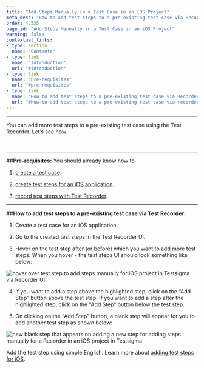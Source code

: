```yaml
---
title: "Add Steps Manually in a Test Case in an iOS Project"
meta_desc: "How to add test steps to a pre-existing test case via Recorder, for an iOS project in Testsigma"
order: 4.535
page_id: "Add Steps Manually in a Test Case in an iOS Project"
warning: false
contextual_links:
- type: section
  name: "Contents"
- type: link
  name: "Introduction"
  url: "#introduction"  
- type: link
  name: "Pre-requisites"
  url: "#pre-requisites"
- type: link
  name: "How to add test steps to a pre-existing test case via Recorder"
  url: "#how-to-add-test-steps-to-a-pre-existing-test-case-via-recorder"
---
```



---

You can add more test steps to a pre-existing test case using the Test Recorder. Let’s see how. 

&emsp;

---
##**Pre-requisites:**
You should already know how to

1. [create a test case](https://testsigma.com/docs/test-cases/manage/add-edit-delete/).

2. [create test steps for an iOS application](https://testsigma.com/docs/test-cases/step-types/overview/).

3. [record test steps with Test Recorder](https://testsigma.com/docs/test-cases/create-steps-recorder/ios-apps/overview/).

---
##**How to add test steps to a pre-existing test case via Test Recorder:**
1. Create a test case for an iOS application.

2. Go to the created test steps in the Test Recorder UI.

3. Hover on the test step after (or before) which you want to add more test steps. When you hover - the test steps UI should look something like below:


![hover over test step to add steps manually for iOS project in Testsigma via Recorder UI](https://docs.testsigma.com/images/add-steps-manually/hover-test-step-add-steps-manually-mobile-inspector-ios-testsigma.png)


4. If you want to add a step above the highlighted step, click on the “Add Step” button above the test step. If you want to add a step after the highlighted step, click on the “Add Step” button below the test step.

5. On clicking on the “Add Step” button, a blank step will appear for you to add another test step as shown below:

![new blank step that appears on adding a new step for adding steps manually for a Recorder in an iOS project in Testsigma](https://docs.testsigma.com/images/add-steps-manually/new-blank-step-add-steps-manually-mobile-inspector-ios-testsigma.png)

Add the test step using simple English. Learn more about [adding test steps for iOS](https://testsigma.com/docs/test-cases/step-types/overview/).